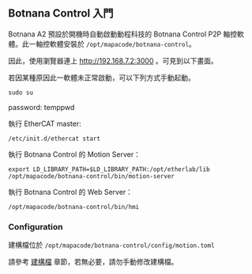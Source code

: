 ## Botnana Control 入門

Botnana A2 預設於開機時自動啟動動程科技的 Botnana Control P2P 軸控軟體。此一軸控軟體安裝於 `/opt/mapacode/botnana-control`。

因此，使用瀏覽器連上 http://192.168.7.2:3000 。可見到以下畫面。


若因某種原因此一軟體未正常啟動，可以下列方式手動起動。

    sudo su

password: temppwd

執行 EtherCAT master:

    /etc/init.d/ethercat start

執行 Botnana Control 的 Motion Server：

    export LD_LIBRARY_PATH=$LD_LIBRARY_PATH:/opt/etherlab/lib
    /opt/mapacode/botnana-control/bin/motion-server

執行 Botnana Control 的 Web Server：

    /opt/mapacode/botnana-control/bin/hmi

### Configuration

建構檔位於 `/opt/mapacode/botnana-control/config/motion.toml`

請參考 [建構檔](./configuration-file.md) 章節，若無必要，請勿手動修改建構檔。

